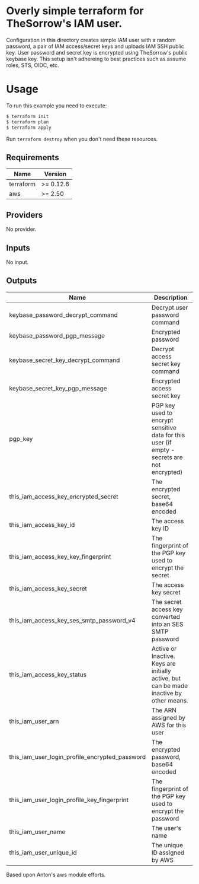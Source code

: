 # Overly simple terraform for TheSorrow's IAM user.


Configuration in this directory creates simple IAM user with a random password, a pair of IAM access/secret keys and uploads IAM SSH public key.  User password and secret key is encrypted using TheSorrow's public keybase key.   This setup isn't adhereing to best practices such as assume roles, STS, OIDC, etc.

# Usage

To run this example you need to execute:

```bash
$ terraform init
$ terraform plan
$ terraform apply
```

Run `terraform destroy` when you don't need these resources.

## Requirements

| Name | Version |
|------|---------|
| terraform | >= 0.12.6 |
| aws | >= 2.50 |

## Providers

No provider.

## Inputs

No input.

## Outputs

| Name | Description |
|------|-------------|
| keybase\_password\_decrypt\_command | Decrypt user password command |
| keybase\_password\_pgp\_message | Encrypted password |
| keybase\_secret\_key\_decrypt\_command | Decrypt access secret key command |
| keybase\_secret\_key\_pgp\_message | Encrypted access secret key |
| pgp\_key | PGP key used to encrypt sensitive data for this user (if empty - secrets are not encrypted) |
| this\_iam\_access\_key\_encrypted\_secret | The encrypted secret, base64 encoded |
| this\_iam\_access\_key\_id | The access key ID |
| this\_iam\_access\_key\_key\_fingerprint | The fingerprint of the PGP key used to encrypt the secret |
| this\_iam\_access\_key\_secret | The access key secret |
| this\_iam\_access\_key\_ses\_smtp\_password\_v4 | The secret access key converted into an SES SMTP password |
| this\_iam\_access\_key\_status | Active or Inactive. Keys are initially active, but can be made inactive by other means. |
| this\_iam\_user\_arn | The ARN assigned by AWS for this user |
| this\_iam\_user\_login\_profile\_encrypted\_password | The encrypted password, base64 encoded |
| this\_iam\_user\_login\_profile\_key\_fingerprint | The fingerprint of the PGP key used to encrypt the password |
| this\_iam\_user\_name | The user's name |
| this\_iam\_user\_unique\_id | The unique ID assigned by AWS |

Based upon Anton's aws module efforts.
